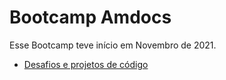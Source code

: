 # Bootcamp Amdocs

Esse Bootcamp teve início em Novembro de 2021.

-   [Desafios e projetos de código](./projetos)
